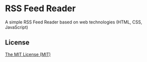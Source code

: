 # RSS Feed Reader

A simple RSS Feed Reader based on web technologies (HTML, CSS, JavaScript)

## License

[The MIT License (MIT)](https://georapbox.mit-license.org/@2022)

